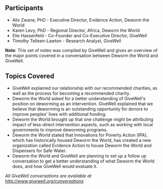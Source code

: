 ## Participants

* Alix Zwane, PhD - Executive Director, Evidence Action, Deworm the World
* Karen Levy, PhD - Regional Director, Africa, Deworm the World
* Elie Hassenfeld - Co-Founder and Co-Executive Director, GiveWell
* Timothy Telleen-Lawton - Research Analyst, GiveWell

**Note**: This set of notes was compiled by GiveWell and gives an overview of the major points covered in a conversation between Deworm the World and GiveWell.

## Topics Covered

* GiveWell explained our relationship with our recommended charities, as well as the process for becoming a recommended charity.
* Deworm the World asked for a better understanding of GiveWell's position on deworming as an intervention. GiveWell explained that we believe that deworming is an outstanding opportunity for donors to improve peoples' lives with additional funding.
* Deworm the World brought up that one challenge might be attributing impact of less-direct intervention aspects, such as working with local governments to improve deworming programs.
* Deworm the World stated that Innovations for Poverty Action (IPA), which has historically housed Deworm the World, has created a new organization called Evidence Action to house Deworm the World and Dispensers for Safe Water.
* Deworm the World and GiveWell are planning to set up a follow up conversation to get a better understanding of what Deworm the World does, and how GiveWell would evaluate it.

_All GiveWell conversations are available at http://www.givewell.org/conversations_